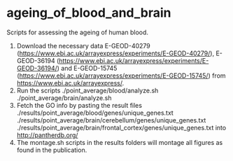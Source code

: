 # ageing_of_blood_and_brain
Scripts for assessing the ageing of human blood.

1. Download the necessary data E-GEOD-40279 (https://www.ebi.ac.uk/arrayexpress/experiments/E-GEOD-40279/), E-GEOD-36194 (https://www.ebi.ac.uk/arrayexpress/experiments/E-GEOD-36194/) and E-GEOD-15745 (https://www.ebi.ac.uk/arrayexpress/experiments/E-GEOD-15745/) from https://www.ebi.ac.uk/arrayexpress/.
2. Run the scripts 
./point_average/blood/analyze.sh
./point_average/brain/analyze.sh
3. Fetch the GO info by pasting the result files
./results/point_average/blood/genes/unique_genes.txt 
./results/point_average/brain/cerebellum/genes/unique_genes.txt
./results/point_average/brain/frontal_cortex/genes/unique_genes.txt
into http://pantherdb.org/
4. The montage.sh scripts in the results folders will montage all figures as found in the publication.
